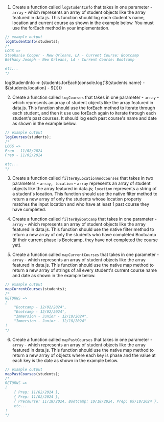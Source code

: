 
1. Create a function called `logStudentInfo` that takes in one parameter - `array` - which represents an array of student objects like the array featured in data.js. This function should log each student's name, location and current course as shown in the example below. You must use the forEach method in your implementation.

```javascript
// example output
logStudentInfo(students);
/*
LOGS =>
Stephanie Cooper - New Orleans, LA - Current Course: Bootcamp
Bethany Joseph - New Orleans, LA - Current Course: Bootcamp

etc...
*/
```
logStudentInfo => {students.forEach(console.log(`${students.name} - ${students.location} - ${}))}


2. Create a function called `logCourses` that takes in one parameter - `array` - which represents an array of student objects like the array featured in data.js. This function should use the forEach method to iterate through each student, and then it use use forEach again to iterate through each student's past courses. It should log each past course's name and date as shown in the example below.

```javascript
// example output
logCourses(students);
/*
LOGS =>
Prep - 11/02/2024
Prep - 11/02/2024

etc...
*/
```

3. Create a function called `filterByLocationAndCourses` that takes in two parameters - `array, location` - `array` represents an array of student objects like the array featured in data.js; `location` represents a string of a student's location. This function should use the native filter method to return a new array of only the students whose location property matches the input location and who have at least 1 past course they have completed.

4. Create a function called `filterByBootcamp` that takes in one parameter - `array` - which represents an array of student objects like the array featured in data.js. This function should use the native filter method to return a new array of only the students who have completed Bootcamp (if their current phase is Bootcamp, they have not completed the course yet).

5. Create a function called `mapCurrentCourses` that takes in one parameter - `array` - which represents an array of student objects like the array featured in data.js. This function should use the native map method to return a new array of strings of all every student's current course name and date as shown in the example below.

```javascript
// example output
mapCurrentCourses(students);
/*
RETURNS =>
[
    "Bootcamp - 12/02/2024",
    "Bootcamp - 12/02/2024",
    "Immersion - Junior - 12/18/2024",
    "Immersion - Junior - 12/18/2024"
]
*/
```

6. Create a function called `mapPastCourses` that takes in one parameter - `array` - which represents an array of student objects like the array featured in data.js. This function should use the native map method to return a new array of objects where each key is phase and the value at each key is the date as shown in the example below.

```javascript
// example output
mapPastCourses(students);
/*
RETURNS => 
[
    { Prep: 11/02/2024 },
    { Prep: 11/02/2024 },
    { Precourse: 11/18/2024, Bootcamp: 10/18/2024, Prep: 09/18/2024 },
    etc...
]
*/
```